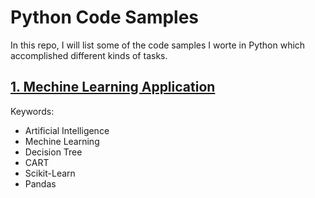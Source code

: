 # Python Code Samples

In this repo, I will list some of the code samples I worte in Python which accomplished different kinds of tasks.

## [1. Mechine Learning Application]()
Keywords:
* Artificial Intelligence
* Mechine Learning
* Decision Tree
* CART
* Scikit-Learn
* Pandas

